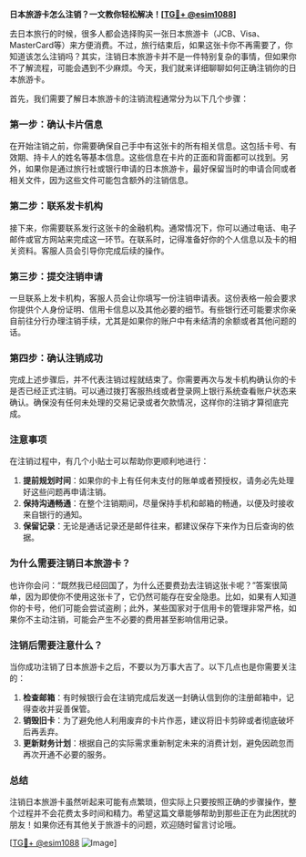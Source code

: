 **日本旅游卡怎么注销？一文教你轻松解决！[[TG💪+ @esim1088](https://t.me/s/esim1088)]**

去日本旅行的时候，很多人都会选择购买一张日本旅游卡（JCB、Visa、MasterCard等）来方便消费。不过，旅行结束后，如果这张卡你不再需要了，你知道该怎么注销吗？其实，注销日本旅游卡并不是一件特别复杂的事情，但如果你不了解流程，可能会遇到不少麻烦。今天，我们就来详细聊聊如何正确注销你的日本旅游卡。

首先，我们需要了解日本旅游卡的注销流程通常分为以下几个步骤：

### **第一步：确认卡片信息**
在开始注销之前，你需要确保自己手中有这张卡的所有相关信息。这包括卡号、有效期、持卡人的姓名等基本信息。这些信息在卡片的正面和背面都可以找到。另外，如果你是通过旅行社或银行申请的日本旅游卡，最好保留当时的申请合同或者相关文件，因为这些文件可能包含额外的注销信息。

### **第二步：联系发卡机构**
接下来，你需要联系发行这张卡的金融机构。通常情况下，你可以通过电话、电子邮件或官方网站来完成这一环节。在联系时，记得准备好你的个人信息以及卡的相关资料。客服人员会引导你完成后续的操作。

### **第三步：提交注销申请**
一旦联系上发卡机构，客服人员会让你填写一份注销申请表。这份表格一般会要求你提供个人身份证明、信用卡信息以及其他必要的细节。有些银行还可能要求你亲自前往分行办理注销手续，尤其是如果你的账户中有未结清的余额或者其他问题的话。

### **第四步：确认注销成功**
完成上述步骤后，并不代表注销过程就结束了。你需要再次与发卡机构确认你的卡是否已经正式注销。可以通过拨打客服热线或者登录网上银行系统查看账户状态来确认。确保没有任何未处理的交易记录或者欠款情况，这样你的注销才算彻底完成。

### **注意事项**
在注销过程中，有几个小贴士可以帮助你更顺利地进行：

1. **提前规划时间**：如果你的卡上有任何未支付的账单或者预授权，请务必先处理好这些问题再申请注销。
2. **保持沟通畅通**：在整个注销期间，尽量保持手机和邮箱的畅通，以便及时接收来自银行的通知。
3. **保留记录**：无论是通话记录还是邮件往来，都建议保存下来作为日后查询的依据。

### **为什么需要注销日本旅游卡？**
也许你会问：“既然我已经回国了，为什么还要费劲去注销这张卡呢？”答案很简单，因为即使你不使用这张卡了，它仍然可能存在安全隐患。比如，如果有人知道你的卡号，他们可能会尝试盗刷；此外，某些国家对于信用卡的管理非常严格，如果你不主动注销，可能会产生不必要的费用甚至影响信用记录。

### **注销后需要注意什么？**
当你成功注销了日本旅游卡之后，不要以为万事大吉了。以下几点也是你需要关注的：

1. **检查邮箱**：有时候银行会在注销完成后发送一封确认信到你的注册邮箱中，记得查收并妥善保管。
2. **销毁旧卡**：为了避免他人利用废弃的卡片作恶，建议将旧卡剪碎或者彻底破坏后再丢弃。
3. **更新财务计划**：根据自己的实际需求重新制定未来的消费计划，避免因疏忽而再次开通不必要的服务。

### **总结**
注销日本旅游卡虽然听起来可能有点繁琐，但实际上只要按照正确的步骤操作，整个过程并不会花费太多时间和精力。希望这篇文章能够帮助到那些正在为此困扰的朋友！如果你还有其他关于旅游卡的问题，欢迎随时留言讨论哦。

[[TG💪+ @esim1088](https://t.me/s/esim1088) ![Image](https://i.postimg.cc/4NQfJmqS/Snipaste-2025-05-13-00-14-12.png)]
